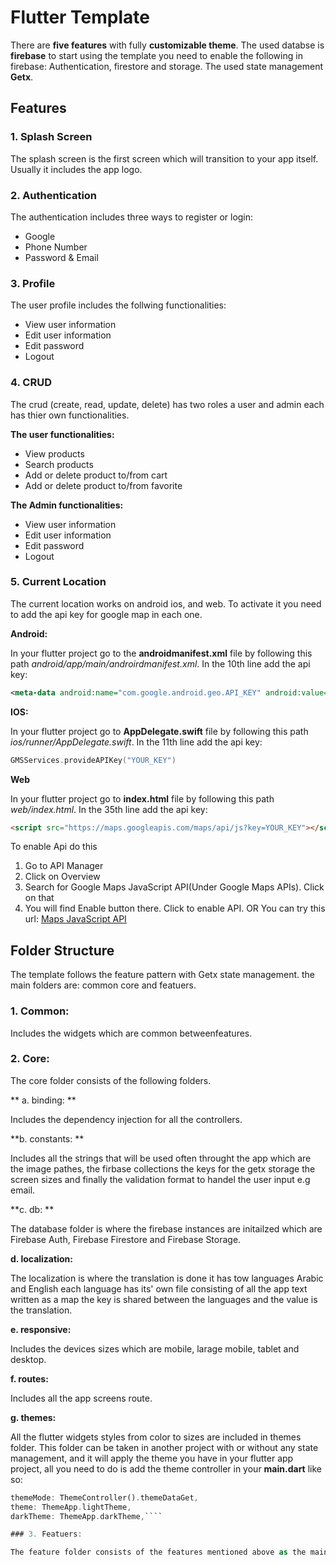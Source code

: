 # Flutter Template

There are **five features**  with fully **customizable theme**. The used databse is **firebase** to start using the template you need to enable the following in firebase:
Authentication, firestore and storage. The used state management **Getx**.

##  Features

### **1. Splash Screen**
The splash screen is the first screen which will transition to your app itself. Usually it includes the app logo.

### **2. Authentication**

The authentication includes three ways to register or login:
-  Google
- Phone Number
- Password & Email

### **3. Profile**

The user profile includes the follwing functionalities:
- View user information
- Edit  user information
- Edit password 
- Logout

### **4. CRUD**

The crud (create, read, update, delete) has two roles a user and admin each has thier own functionalities.

**The user functionalities:**
-  View products
- Search products
- Add or delete product to/from cart
- Add or delete product to/from favorite

**The Admin functionalities:**
-  View user information
- Edit  user information
- Edit password 
- Logout

### **5. Current Location**
The current location works on android ios, and web. To activate it you need to add the api key for google map in each one.

**Android:**

In your flutter project go to the **androidmanifest.xml** file by following this path *android/app/main/androirdmanifest.xml*. In the 10th line add the api key:
```xml
<meta-data android:name="com.google.android.geo.API_KEY" android:value="YOUR_KEY"/>
```

**IOS:**

In your flutter project go to **AppDelegate.swift** file  by following this path *ios/runner/AppDelegate.swift*. In the 11th line add the api key:

```swift
GMSServices.provideAPIKey("YOUR_KEY")
```

**Web**

In your flutter project go to **index.html** file  by following this path *web/index.html*. In the 35th line add the api key:

```html
<script src="https://maps.googleapis.com/maps/api/js?key=YOUR_KEY"></script>
```
To enable Api do this
1. Go to API Manager
2. Click on Overview
3. Search for Google Maps JavaScript API(Under Google Maps APIs). Click on that
4. You will find Enable button there. Click to enable API.
OR You can try this url: [Maps JavaScript API](http://console.cloud.google.com/apis/library/maps-backend.googleapis.com?q=Google%20Maps%20JavaScript%20API&id=fd73ab50-9916-4cde-a0f6-dc8be0a0d425&project=windy-furnace-180806&pli=1 "Maps JavaScript API")



##  Folder Structure
The template follows the feature pattern with Getx state management. the main folders are: common core and featuers. 

### 1. Common: 

Includes the widgets which are common betweenfeatures.

### 2. Core: 

The core folder consists of the following folders. 

** a. binding: **

Includes the dependency injection for all the controllers.

**b. constants: **

Includes all the strings that will be used often throught the app which are the image pathes, the firbase collections the keys for the getx storage the screen sizes and finally the validation format to handel the user input e.g email.

**c. db: **

The database folder is where the firebase instances are initailzed which are Firebase Auth, Firebase Firestore and Firebase Storage.

**d. localization:**

The localization is where the translation is done it has tow languages Arabic and English each language has its' own file consisting of all the app text written as a map the key is shared between the languages and the value is the translation.

**e. responsive:**

Includes the devices sizes which are mobile, larage mobile, tablet and desktop.

**f. routes:**

Includes all the app screens route.

**g. themes:**

All the flutter widgets styles from color to sizes are included in themes folder.  This folder can be taken in another project with or without any state management, and it will apply the theme you have in your flutter app project, all you need to do is add the theme controller in your **main.dart** like so: 
```dart
themeMode: ThemeController().themeDataGet,
theme: ThemeApp.lightTheme,
darkTheme: ThemeApp.darkTheme,````

### 3. Featuers: 

The feature folder consists of the features mentioned above as the main folders and each includes three folders logic, model, and view. First, the logic consists of all the logical solutions for said feature in two sub-folders the first one is the controller which is the place where you write all the functions you need for your project. the second folder in logic is the service it is where the connection and data manipulation of the firebase database is done. The second main folder in a feature folder is the model which is the structure of the data for a said feature, this folder is excluded from the features Authentication and google map as it was unnecessary for them, because for the authentication the structure of the user data is already provided from firebase authentication and as for google map there was no mean to save its data to firebase which is the user current location. 
